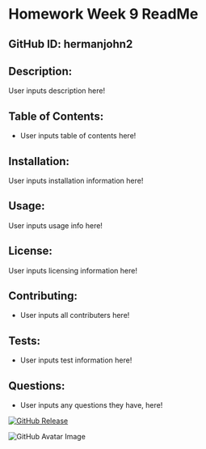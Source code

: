 
# Homework Week 9 ReadMe
## GitHub ID: hermanjohn2

## Description: 
User inputs description here!

## Table of Contents:
* User inputs table of contents here!


## Installation:
User inputs installation information here!

## Usage:
User inputs usage info here!

## License:
User inputs licensing information here!

## Contributing:
* User inputs all contributers here!

## Tests:
* User inputs test information here!

## Questions:
* User inputs any questions they have, here!

[![GitHub Release](https://img.shields.io/github/release/tterb/PlayMusic.svg?style=flat)]()

![GitHub Avatar Image](https://avatars.githubusercontent.com/hermanjohn2)
